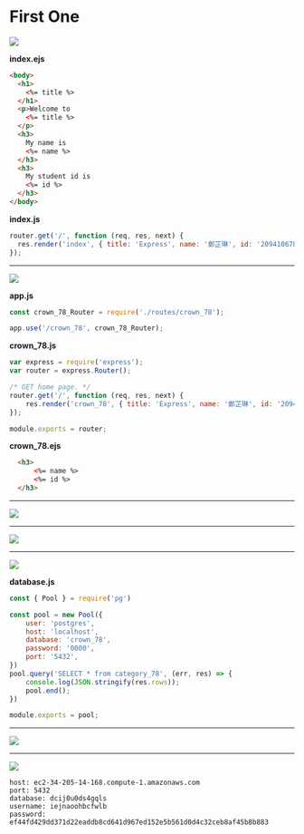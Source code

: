 # First One

![](https://i.imgur.com/MTOnANx.png)

**index.ejs**
```html
<body>
  <h1>
    <%= title %>
  </h1>
  <p>Welcome to
    <%= title %>
  </p>
  <h3>
    My name is
    <%= name %>
  </h3>
  <h3>
    My student id is
    <%= id %>
  </h3>
</body>
```
**index.js**
```js
router.get('/', function (req, res, next) {
  res.render('index', { title: 'Express', name: '鄭芷琳', id: '209410678' });
});
```
---

![](https://i.imgur.com/sjiDq8P.jpg)

**app.js**
```js
const crown_78_Router = require('./routes/crown_78');

app.use('/crown_78', crown_78_Router);
```
**crown_78.js**
```js
var express = require('express');
var router = express.Router();

/* GET home page. */
router.get('/', function (req, res, next) {
    res.render('crown_78', { title: 'Express', name: '鄭芷琳', id: '209410678' });
});

module.exports = router;
```
**crown_78.ejs**
```html
  <h3>
      <%= name %>
      <%= id %>
  </h3>
```
---
![](https://i.imgur.com/W7SCAWF.png)

---
![](https://i.imgur.com/lNVJtsb.png)

---
![](https://i.imgur.com/jKSHiHG.png)

**database.js**
```js
const { Pool } = require('pg')

const pool = new Pool({
    user: 'postgres',
    host: 'localhost',
    database: 'crown_78',
    password: '0000',
    port: '5432',
})
pool.query('SELECT * from category_78', (err, res) => {
    console.log(JSON.stringify(res.rows));
    pool.end();
})

module.exports = pool;
```
---

![](https://i.imgur.com/lNodjSV.jpg)

---

![](https://i.imgur.com/wHFcR6g.png)

```
host: ec2-34-205-14-168.compute-1.amazonaws.com
port: 5432
database: dcij0u0ds4gqls
username: iejnaoohbcfwlb
password: ef44fd429dd371d22eaddb8cd641d967ed152e5b561d0d4c32ceb8af45b8b883
```